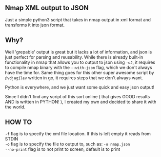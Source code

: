 ## Nmap XML output to JSON
Just a simple python3 script that takes in nmap output in xml format and transforms it into json format.

## Why?
Well 'grepable' output is great but it lacks a lot of information, and json is just perfect for parsing and reusability. While there is already built-in functionality in nmap that allows you to output to json using `-oJ`, it requires to compile nmap binary with the `--with-json` flag, which we don't always have the time for. Same thing goes for this other super awesome script by `@vdjagilev` written in go, it requires steps that we don't always want.

Python is everywhere, and we just want some quick and easy json output!

Since I didn't find any script of this sort online ( that gives GOOD results AND is written in PYTHON! ), I created my own and decided to share it with the world.

## HOW TO
`-f` flag is to specify the xml file location. If this is left empty it reads from STDIN\
`-o` flag is to specify the file to output to, such as: `-o nmap.json`\
`--no-print` flag is to not print to screen, default is to print
